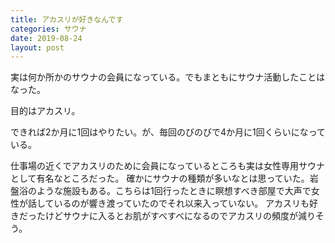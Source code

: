 ```yaml
---
title: アカスリが好きなんです
categories: サウナ
date: 2019-08-24
layout: post
---
```


実は何か所かのサウナの会員になっている。でもまともにサウナ活動したことはなった。

目的はアカスリ。

できれば2か月に1回はやりたい。が、毎回のびのびで4か月に1回くらいになっている。

仕事場の近くでアカスリのために会員になっているところも実は女性専用サウナとして有名なところだった。
確かにサウナの種類が多いなとは思っていた。岩盤浴のような施設もある。こちらは1回行ったときに瞑想すべき部屋で大声で女性が話しているのが響き渡っていたのでそれ以来入っていない。
アカスリも好きだったけどサウナに入るとお肌がすべすべになるのでアカスリの頻度が減りそう。
